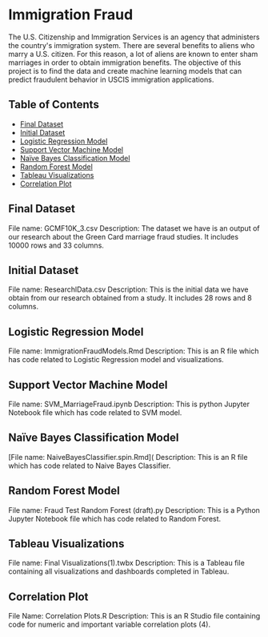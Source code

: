 # Immigration Fraud
The U.S. Citizenship and Immigration Services is an agency that administers the country's immigration system. There are several benefits to aliens who marry a U.S. citizen. For this reason, a lot of aliens are known to enter sham marriages in order to obtain immigration benefits. The objective of this project is to find the data and create machine learning models that can predict fraudulent behavior in USCIS immigration applications. 

## Table of Contents
* [Final Dataset](##final-dataset) 
* [Initial Dataset](##initial-dataset)
* [Logistic Regression Model](##logistic-regression-model)
* [Support Vector Machine Model](##support-vector-machine-model)
* [Naïve Bayes Classification Model](##naive-bayes-classification-model)
* [Random Forest Model](##random-forest-model)
* [Tableau Visualizations](##tableau-visualizations)
* [Correlation Plot](##correlation-plot)

## Final Dataset
File name: GCMF10K_3.csv
Description: The dataset we have is an output of our research about the Green Card marriage fraud studies. It includes 10000 rows and 33 columns.

## Initial Dataset
File name: ResearchlData.csv
Description: This is the initial data we have obtain from our research obtained from a study. It includes 28 rows and 8 columns.

## Logistic Regression Model
File name: ImmigrationFraudModels.Rmd
Description: This is an R file which has code related to Logistic Regression model and visualizations.

## Support Vector Machine Model
File name: SVM_MarriageFraud.ipynb
Description: This is python Jupyter Notebook file which has code related to SVM model.

## Naïve Bayes Classification Model
[File name: NaiveBayesClassifier.spin.Rmd](
Description: This is an R file which has code related to Naive Bayes Classifier.

## Random Forest Model
File name: Fraud Test Random Forest (draft).py
Description: This is a Python Jupyter Notebook file which has code related to Random Forest. 

## Tableau Visualizations 
File name: Final Visualizations(1).twbx
Description: This is a Tableau file containing all visualizations and dashboards completed in Tableau.

## Correlation Plot
File Name: Correlation Plots.R
Description: This is an R Studio file containing code for numeric and important variable correlation plots (4).
